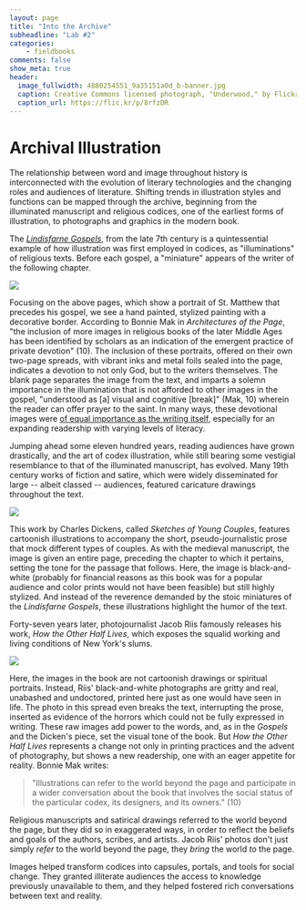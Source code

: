 ```yaml
---
layout: page
title: "Into the Archive"
subheadline: "Lab #2"
categories:
    - fieldbooks
comments: false
show_meta: true
header:
  image_fullwidth: 4880254551_9a35151a0d_b-banner.jpg
  caption: Creative Commons licensed photograph, "Underwood," by Flickr user Canned Muffins
  caption_url: https://flic.kr/p/8rfzDR
---
```


# Archival Illustration 

The relationship between word and image throughout history is interconnected with the evolution of literary technologies and the changing roles and audiences of literature. Shifting trends in illustration styles and functions can be mapped through the archive, beginning from the illuminated manuscript and religious codices, one of the earliest forms of illustration, to photographs and graphics in the modern book.  

The [*Lindisfarne Gospels*,](http://www.bl.uk/turning-the-pages/?id=fdbcc772-3e21-468d-8ca1-9c192f0f939c&type=book) from the late 7th century is a quintessential example of how illustration was first employed in codices, as "illuminations" of religious texts. Before each gospel, a "miniature" appears of the writer of the following chapter. 

![](https://i.imgur.com/BVJHOSX.png)

Focusing on the above pages, which show a portrait of St. Matthew that precedes his gospel, we see a hand painted, stylized painting with a decorative border. According to Bonnie Mak in *Architectures of the Page*, "the inclusion of more images in religious books of the later Middle Ages has been identified by scholars as an indication of the emergent practice of private devotion" (10). The inclusion of these portraits, offered on their own two-page spreads, with vibrant inks and metal foils sealed into the page, indicates a devotion to not only God, but to the writers themselves. The blank page separates the image from the text, and imparts a solemn importance in the illumination that is not afforded to other images in the gospel, "understood as [a] visual and cognitive [break]" (Mak, 10) wherein the reader can offer prayer to the saint. In many ways, these devotional images were [of equal importance as the writing itself,](https://www.youtube.com/watch?v=nuNfdHNTv9o&feature=youtu.be) especially for an expanding readership with varying levels of literacy. 

Jumping ahead some eleven hundred years, reading audiences have grown drastically, and the art of codex illustration, while still bearing some vestigial resemblance to that of the illuminated manuscript, has evolved. Many 19th century works of fiction and satire, which were widely disseminated for large -- albeit classed -- audiences, featured caricature drawings throughout the text. 

![](https://i.imgur.com/sCjWtnA.jpg)

This work by Charles Dickens, called *Sketches of Young Couples*, features cartoonish illustrations to accompany the short, pseudo-journalistic prose that mock different types of couples. As with the medieval manuscript, the image is given an entire page, preceding the chapter to which it pertains, setting the tone for the passage that follows. Here, the image is black-and-white (probably for financial reasons as this book was for a popular audience and color prints would not have been feasible) but still highly stylized. And instead of the reverence demanded by the stoic miniatures of the *Lindisfarne Gospels*, these illustrations highlight the humor of the text. 

Forty-seven years later, photojournalist Jacob Riis famously releases his work, *How the Other Half Lives*, which exposes the squalid working and living conditions of New York's slums.

![](https://i.imgur.com/9GMSedl.jpg)

Here, the images in the book are not cartoonish drawings or spiritual portraits. Instead, Riis' black-and-white photographs are gritty and real, unabashed and undoctored, printed here just as one would have seen in life. The photo in this spread even breaks the text, interrupting the prose, inserted as evidence of the horrors which could not be fully expressed in writing. These raw images add power to the words, and, as in the *Gospels* and the Dicken's piece, set the visual tone of the book. But *How the Other Half Lives* represents a change not only in printing practices and the advent of photography, but shows a new readership, one with an eager appetite for reality. Bonnie Mak writes: 

>"Illustrations can refer to the world beyond the page and participate in a wider conversation about the book that involves the social status of the particular codex, its designers, and its owners." (10)

Religious manuscripts and satirical drawings referred to the world beyond the page, but they did so in exaggerated ways, in order to reflect the beliefs and goals of the authors, scribes, and artists. Jacob Riis' photos don't just simply *refer* to the world beyond the page, they *bring* the world *to* the page.  

Images helped transform codices into capsules, portals, and tools for social change. They granted illiterate audiences the access to knowledge previously unavailable to them, and they helped fostered rich conversations between text and reality. 


